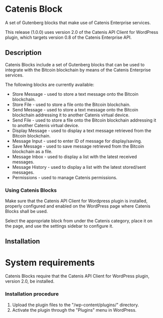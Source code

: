 # Catenis Block

A set of Gutenberg blocks that make use of Catenis Enterprise services.

This release (1.0.0) uses version 2.0 of the Catenis API Client for WordPress plugin, which targets version 0.8 of the Catenis Enterprise API.

## Description

Catenis Blocks include a set of Gutenberg blocks that can be used to integrate with the Bitcoin blockchain by means of the Catenis Enterprise services.

The following blocks are currently available:

* Store Message - used to store a text message onto the Bitcoin blockchain.
* Store File - used to store a file onto the Bitcoin blockchain.
* Send Message - used to store a text message onto the Bitcoin blockchain addressing it to another Catenis virtual device.
* Send File - used to store a file onto the Bitcoin blockchain addressing it to another Catenis virtual device.
* Display Message - used to display a text message retrieved from the Bitcoin blockchain.
* Message Input - used to enter ID of message for display/saving.
* Save Message - used to save message retrieved from the Bitcoin blockchain as a file.
* Message Inbox - used to display a list with the latest received messages.
* Message History - used to display a list with the latest stored/sent messages.
* Permissions - used to manage Catenis permissions.

### Using Catenis Blocks

Make sure that the Catenis API Client for Wordpress plugin is installed, properly configured and enabled on the WordPress page where Catenis Blocks shall be used.

Select the appropriate block from under the Catenis category, place it on the page, and use the settings sidebar to
 configure it.

## Installation

# System requirements

Catenis Blocks require that the Catenis API Client for WordPress plugin, version 2.0, be installed.

### Installation procedure

1. Upload the plugin files to the "/wp-content/plugins/" directory.
1. Activate the plugin through the "Plugins" menu in WordPress.
